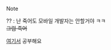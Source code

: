 > [!NOTE]
> ?? : 난 죽어도 모바일 개발자는 안할거야 ㅋㅋ<br>
> ~~그럼 죽어~~

<a href="https://velog.io/@de-quei/posts" type="_blank">여기서</a> 공부해요

